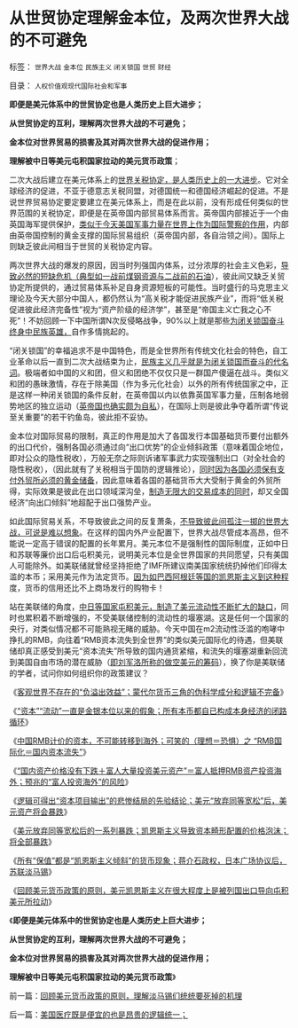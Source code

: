 # 从世贸协定理解金本位，及两次世界大战的不可避免

标签： `世界大战` `金本位` `民族主义` `闭关锁国` `世贸` `财经` 

目录： `人权价值观现代国际社会和军事`

**即便是美元体系中的世贸协定也是人类历史上巨大进步；**

**从世贸协定的互利，理解两次世界大战的不可避免；**

**金本位对世界贸易的损害及其对两次世界大战的促进作用；**

**理解被中日等美元屯积国家拉动的美元货币政策**；

二次大战后建立在美元体系上的[世界关税协定，是人类历史上的一大进步](../../../2011/11/10/WTO中看民主法治最早的约法、协商和仲裁形态.md)。它对全球经济的促进，不亚于德意志关税同盟，对德国统一和德国经济崛起的促进。不是说世界贸易协定要定要建立在美元体系上，而是在此以前，没有形成任何类似的世界范围的关税协定，即便是在英帝国内部贸易体系而言。英帝国内部接近于一个由英国海军提供保护，[类似于今天美国军事力量在世界上作为国际警察的作用](../../../2011/1/5/为什么美国不愿意征服全世界？美国人的本性；.md)，内部由英帝国控制的黄金支撑的国际贸易组织（英帝国内部，各自治领之间）。国际上则缺乏彼此间相当于世贸的关税协定内容。

两次世界大战的爆发的原因，因当时列强国内体系，过分浓厚的社会主义色彩，[导致必然的短缺危机（典型如一战前煤钢资源与二战前的石油](../../../2012/1/17/“资本积累”本质就是凯恩斯主义;欧洲殖民主义流程.md)），彼此间又缺乏关贸协定所提供的，通过贸易体系补足自身资源短板的可能性。当时盛行的马克思主义理论及今天大部分中国人，都仍然认为“高关税才能促进民族产业”，而将“低关税促进彼此经济完备性”视为“资产阶级的经济学”，甚至是“帝国主义亡我之心不死”！不妨回顾一下中国所谓N次反侵略战争，90%以上就是那些[为闭关锁国奋斗终身中民族英雄，](../../../2011/1/9/“好战而不能战”的“傻逼霸权主义”.md)自作多情挑起的。

“闭关锁国”的幸福追求不是中国特色，而是全世界所有传统文化社会的特色，自工业革命以后一直到二次大战结束为止，[民族主义几乎就是为闭关锁国而奋斗的代名词](../../../2010/10/28/世界民族主义运动后期的东方插曲.md)。极端者如中国的义和团，但义和团绝不仅仅只是一群国产傻逼在战斗。类似义和团的愚昧激情，存在于除美国（作为多元化社会）以外的所有传统国家之中，正是这样一种闭关锁国的条件反射，在英帝国以内以依靠英国军事力量，压制各地弱势地区的独立运动（[英帝国也确实颇为自私](../../../2011/12/14/《谷物法》阻止工业革命的堰塞湖，英国殖民的温州模式.md)），在国际上则是彼此争夺着所谓“传说至关重要”的若干钓鱼岛，彼此拒不妥协。

金本位对国际贸易的限制，真正的作用是加大了各国发行本国基础货币要付出额外的出口代价，强制各国必须通过向“出口优势”的企业倾斜政策（意味着国企地位，即对公众的隐性税收），万般无奈之际则诉诸军事武力实现强制出口（对全社会的隐性税收），（因此就有了关税相当于国防的逻辑推论），[同时因为各国必须保有支付外贸所必须的黄金储备](../../../2014/1/29/货币战争的可笑恐怖和自相矛盾的三大忽悠.md)，因此意味着各国的基础货币大大受制于黄金的外贸所得，实际效果是彼此在出口领域深沟垒，[制造无限大的交易成本的同时](../../../2012/9/12/“内税”不是内需，废除关税将拉动内需.md)，却又全国经济“向出口倾斜”地超配于出口强势产业。

如此国际贸易关系，不导致彼此之间的反复萧条，[不导致彼此间孤注一掷的世界大战，可说是难以想象](../../../2012/6/23/重商主义、出口导向，世界大战和欧债危机.md)。在这样的国内外产业配置下，世界大战尽管成本高昂，但不能说一定高于错误的配置的长年累月。美元本位不是强制性的国际制度，正如中日和苏联等廉价出口后屯积美元，说明美元本位是全世界国家的共同愿望，只有美国人可能除外。如美联储就曾经坚持拒绝了IMF所建议南美国家统统扔掉他们印得太滥的本币；采用美元作为法定货币。[因为如巴西阿根廷等国的凯恩斯主义到这种程](../../../2012/8/28/“南美病”是传统公有制社会转型的通病.md)度，货币的信用还比不上商场发行的购物卡！

站在美联储的角度，[中日等国家屯积美元，制造了美元流动性不断扩大的缺口](../../../2010/7/9/中国不消费人民币将永远低估养美国懒人.md)，同时也累积着不断增强的，不受美联储控制的流动性的堰塞湖。这是任何一个国家的央行，对类似情况都不可能熟视无睹的威胁。今天中国在m2流动性泛滥的咆哮中挣扎的RMB，向往着“RMB资本流失到全世界”的类似美元国际化的待遇，但美联储却真正感受到美元“资本流失”所导致的国内通货紧缩，和流失的堰塞湖重新回流到美国自由市场的潜在威胁（[即刘军洛所称的做空美元的筹码](../../../2009/9/28/示形于外实侵于内的爱国道德明星.md)），换了你是美联储的学者，试问你如何组织你的政策建议？

《[客观世界不存在的“负溢出效益”；蒙代尔货币三角的伪科学成分和逻辑不完备](../../../2014/1/28/国家外汇管理局的收支司司长管涛及蒙代尔的常识性忽悠的谬误.md)》

《[“资本”“流动”一直是金银本位以来的假象；所有本币都自已构成本身经济的闭路循环](../../../2014/1/29/“资本”“流动”一直自金银本位以来的假象.md)》

《[中国RMB计价的资本，不可能转移到海外；可笑的（理想＝恐惧）之
“RMB国际化＝国内资本流失”](../../../2014/1/29/货币战争的可笑恐怖和自相矛盾的三大忽悠.md)》

《[“国内资产价格没有下跌＋富人大量投资美元资产”＝富人抵押RMB资产投资海外；预兆的“富人投资海外”的风险](../../../2014/2/1/富人抵押RMB资产套取美元投资美元资产的金融风险.md)》

《[逻辑可得出“资本项目输出”的悲惨结局的先验结论；美元“放弃同等宽松”后，美元资产将会暴跌](../../../2014/2/1/逻辑可得出“资本项目输出”的悲惨结局的先验结论.md)》

《[美元放弃同等宽松后的一系列暴跌；凯恩斯主义导致资本畸形配置的价格泡沫；将全部暴跌](../../../2014/2/4/凯恩斯主义时期所有“保值”价格都在“紧缩”后全部暴跌.md)》

《[所有“保值”都是“凯恩斯主义倾斜”的货币现象；蒋介石政权，日本广场协议后，苏联淡马锡](../../../2014/2/4/保值只是凯恩斯主义时期的货币现象，蒋介石，日本和苏联的亏损.md)》

《[回顾美元货币政策的原则，美元凯恩斯主义在很大程度上是被列国出口导向屯积美元所拉动](../../../2014/2/6/回顾美元货币政策的原则，理解淡马锡们统统要死掉的机理.md)》

《**即便是美元体系中的世贸协定也是人类历史上巨大进步；**

**从世贸协定的互利，理解两次世界大战的不可避免；**

**金本位对世界贸易的损害及其对两次世界大战的促进作用；**

**理解被中日等美元屯积国家拉动的美元货币政策**》

前一篇：[回顾美元货币政策的原则，理解淡马锡们统统要死掉的机理](../../../2014/2/6/回顾美元货币政策的原则，理解淡马锡们统统要死掉的机理.md)

后一篇：[美国医疗既是便宜的也是昂贵的逻辑统一；](../../../2014/2/7/美国医疗既是便宜的也是昂贵的逻辑统一；.md)